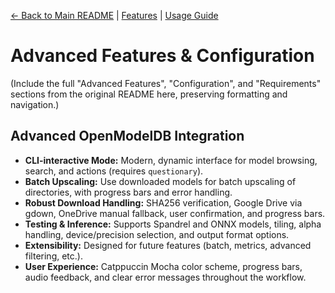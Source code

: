 [//]: # "Navigation"

[← Back to Main README](../README.md) | [Features](features.md) | [Usage Guide](usage.md)

# Advanced Features & Configuration

(Include the full "Advanced Features", "Configuration", and "Requirements" sections from the original README here, preserving formatting and navigation.)

## Advanced OpenModelDB Integration

- **CLI-interactive Mode:** Modern, dynamic interface for model browsing, search, and actions (requires `questionary`).
- **Batch Upscaling:** Use downloaded models for batch upscaling of directories, with progress bars and error handling.
- **Robust Download Handling:** SHA256 verification, Google Drive via gdown, OneDrive manual fallback, user confirmation, and progress bars.
- **Testing & Inference:** Supports Spandrel and ONNX models, tiling, alpha handling, device/precision selection, and output format options.
- **Extensibility:** Designed for future features (batch, metrics, advanced filtering, etc.).
- **User Experience:** Catppuccin Mocha color scheme, progress bars, audio feedback, and clear error messages throughout the workflow.
